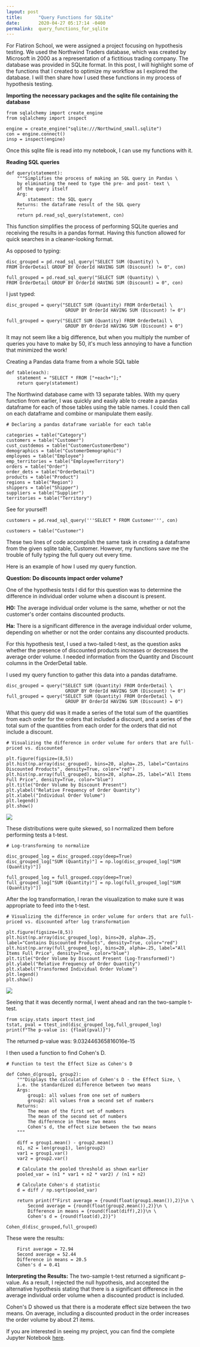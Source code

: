 ```yaml
---
layout: post
title:      "Query Functions for SQLite"
date:       2020-04-27 05:17:14 -0400
permalink:  query_functions_for_sqlite
---
```



For Flatiron School, we were assigned a project focusing on hypothesis testing. We used the Northwind Traders database, which was created by Microsoft in 2000 as a representation of a fictitious trading company. The database was provided in SQLite format. In this post, I will highlight some of the functions that I created to optimize my workflow as I explored the database. I will then share how I used these functions in my process of hypothesis testing.

**Importing the necessary packages and the sqlite file containing the database**

```
from sqlalchemy import create_engine
from sqlalchemy import inspect

engine = create_engine("sqlite:///Northwind_small.sqlite")
con = engine.connect()
insp = inspect(engine)
```

Once this sqlite file is read into my notebook, I can use my functions with it.

**Reading SQL queries**

```
def query(statement):
    """Simplifies the process of making an SQL query in Pandas \
    by eliminating the need to type the pre- and post- text \
    of the query itself
    Arg:
        statement: the SQL query
    Returns: the dataframe result of the SQL query
    """
    return pd.read_sql_query(statement, con)
```

This function simplifies the process of performing SQLite queries and receiving the results in a pandas format. Having this function allowed for quick searches in a cleaner-looking format.

As opposed to typing:

```
disc_grouped = pd.read_sql_query("SELECT SUM (Quantity) \
FROM OrderDetail GROUP BY OrderId HAVING SUM (Discount) != 0", con)

full_grouped = pd.read_sql_query("SELECT SUM (Quantity) \
FROM OrderDetail GROUP BY OrderId HAVING SUM (Discount) = 0", con)
```

I just typed:

```
disc_grouped = query("SELECT SUM (Quantity) FROM OrderDetail \
                      GROUP BY OrderId HAVING SUM (Discount) != 0")

full_grouped = query("SELECT SUM (Quantity) FROM OrderDetail \
                      GROUP BY OrderId HAVING SUM (Discount) = 0")
```

It may not seem like a big difference, but when you multiply the number of queries you have to make by 50, it's much less annoying to have a function that minimized the work!

Creating a Pandas data frame from a whole SQL table

```
def table(each):
    statement = "SELECT * FROM ["+each+"];"
    return query(statement)
```

The Northwind database came with 13 separate tables. With my query function from earlier, I was quickly and easily able to create a pandas dataframe for each of those tables using the table names. I could then call on each dataframe and combine or manipulate them easily.

```
# Declaring a pandas dataframe variable for each table

categories = table("Category")
customers = table("Customer")
cust_custdemos = table("CustomerCustomerDemo")
demographics = table("CustomerDemographic")
employees = table("Employee")
emp_territories = table("EmployeeTerritory")
orders = table("Order")
order_dets = table("OrderDetail")
products = table("Product")
regions = table("Region")
shippers = table("Shipper")
suppliers = table("Supplier")
territories = table("Territory")
```

See for yourself!

```
customers = pd.read_sql_query('''SELECT * FROM Customer''', con)
```

```
customers = table("Customer")
```

These two lines of code accomplish the same task in creating a dataframe from the given sqlite table, Customer. However, my functions save me the trouble of fully typing the full query out every time.

Here is an example of how I used my query function.

**Question: Do discounts impact order volume?**

One of the hypothesis tests I did for this question was to determine the difference in individual order volume when a discount is present.

**H0:** The average individual order volume is the same, whether or not the customer's order contains discounted products.

**Ha:** There is a significant difference in the average individual order volume, depending on whether or not the order contains any discounted products.

For this hypothesis test, I used a two-tailed t-test, as the question asks whether the presence of discounted products increases or decreases the average order volume. I needed information from the Quantity and Discount columns in the OrderDetail table.

I used my query function to gather this data into a pandas dataframe.

```
disc_grouped = query("SELECT SUM (Quantity) FROM OrderDetail \
                      GROUP BY OrderId HAVING SUM (Discount) != 0")
full_grouped = query("SELECT SUM (Quantity) FROM OrderDetail \
                      GROUP BY OrderId HAVING SUM (Discount) = 0")
```

What this query did was it made a series of the total sum of the quantities from each order for the orders that included a discount, and a series of the total sum of the quantities from each order for the orders that did not include a discount.

```
# Visualizing the difference in order volume for orders that are full-priced vs. discounted

plt.figure(figsize=(8,5))
plt.hist(np.array(disc_grouped), bins=20, alpha=.25, label="Contains Discounted Products", density=True, color="red")
plt.hist(np.array(full_grouped), bins=20, alpha=.25, label="All Items Full Price", density=True, color="blue")
plt.title("Order Volume by Discount Present")
plt.ylabel("Relative Frequency of Order Quantity")
plt.xlabel("Individual Order Volume")
plt.legend()
plt.show()
```

![](https://thetiaramisu.files.wordpress.com/2019/03/order-volume-disccout-present-1.png)

These distributions were quite skewed, so I normalized them before performing tests a t-test.

```
# Log-transforming to normalize

disc_grouped_log = disc_grouped.copy(deep=True)
disc_grouped_log["SUM (Quantity)"] = np.log(disc_grouped_log["SUM (Quantity)"])

full_grouped_log = full_grouped.copy(deep=True)
full_grouped_log["SUM (Quantity)"] = np.log(full_grouped_log["SUM (Quantity)"])
```

After the log transformation, I reran the visualization to make sure it was appropriate to feed into the t-test.

```
# Visualizing the difference in order volume for orders that are full-priced vs. discounted after log transformation

plt.figure(figsize=(8,5))
plt.hist(np.array(disc_grouped_log), bins=20, alpha=.25, label="Contains Discounted Products", density=True, color="red")
plt.hist(np.array(full_grouped_log), bins=20, alpha=.25, label="All Items Full Price", density=True, color="blue")
plt.title("Order Volume by Discount Present (Log-Transformed)")
plt.ylabel("Relative Frequency of Order Quantity")
plt.xlabel("Transformed Individual Order Volume")
plt.legend()
plt.show()
```

![](https://thetiaramisu.files.wordpress.com/2019/03/order-volume-by-discount-present-log-transformed-1.png)

Seeing that it was decently normal, I went ahead and ran the two-sample t-test.

```
from scipy.stats import ttest_ind
tstat, pval = ttest_ind(disc_grouped_log,full_grouped_log)
print(f"The p-value is: {float(pval)}")
```

The returned p-value was: 9.032446365816016e-15

I then used a function to find Cohen's D.

```
# Function to test the Effect Size as Cohen's D

def Cohen_d(group1, group2):
    """Displays the calculation of Cohen's D - the Effect Size, \
    i.e. the standardized difference between two means
    Args: 
        group1: all values from one set of numbers
        group2: all values from a second set of numbers
    Returns: 
        The mean of the first set of numbers
        The mean of the second set of numbers
        The difference in these two means
        Cohen's d, the effect size between the two means
    """
		
    diff = group1.mean() - group2.mean()
    n1, n2 = len(group1), len(group2)
    var1 = group1.var()
    var2 = group2.var()

    # Calculate the pooled threshold as shown earlier
    pooled_var = (n1 * var1 + n2 * var2) / (n1 + n2)

    # Calculate Cohen's d statistic
    d = diff / np.sqrt(pooled_var)
    
    return print(f"First average = {round(float(group1.mean()),2)}\n \
        Second average = {round(float(group2.mean()),2)}\n \
        Difference in means = {round(float(diff),2)}\n \
        Cohen's d = {round(float(d),2)}")
```

`Cohen_d(disc_grouped,full_grouped)`

These were the results:

        First average = 72.94
        Second average = 52.44
        Difference in means = 20.5
        Cohen's d = 0.41

**Interpreting the Results:** The two-sample t-test returned a significant p-value. As a result, I rejected the null hypothesis, and accepted the alternative hypothesis stating that there is a significant difference in the average individual order volume when a discounted product is included.

Cohen's D showed us that there is a moderate effect size between the two means. On average, including a discounted product in the order increases the order volume by about 21 items.

If you are interested in seeing my project, you can find the complete Jupyter Notebook [here](https://github.com/thetiaramisu/dsc-2-final-project-online-ds-ft-011419).

